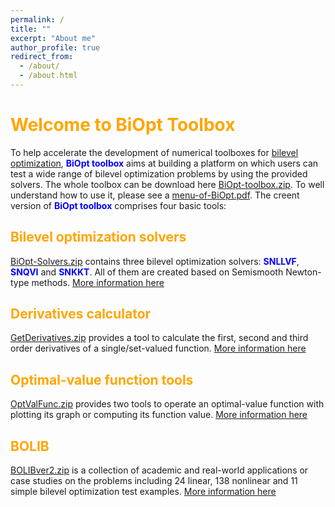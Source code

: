 ```yaml
---
permalink: /
title: ""
excerpt: "About me"
author_profile: true
redirect_from: 
  - /about/
  - /about.html
---
```


<span style="color:orange">Welcome to BiOpt Toolbox</span> 
===

To help accelerate the development of numerical toolboxes for [bilevel optimization](https://biopt.github.io/solvers/),  <span style="color:blue">**BiOpt toolbox**</span>  aims at building a platform on which users can test a wide range of bilevel optimization problems by using the provided solvers. The whole  toolbox can be  download here [BiOpt-toolbox.zip](\files\BiOpt-toolbox.zip). To well understand how to use it, please see a [menu-of-BiOpt.pdf](\files\menu-of-BiOpt.pdf).  The creent version of <span style="color:blue">**BiOpt toolbox**</span> comprises four basic tools:

<span style="color:orange">Bilevel optimization solvers </span> 
---
[BiOpt-Solvers.zip](\files\BiOpt-Solvers.zip) contains three bilevel optimization solvers: <span style="color:blue">**SNLLVF**</span>, <span style="color:blue">**SNQVI**</span>  and <span style="color:blue">**SNKKT**</span>. All of them are created based on Semismooth Newton-type methods.  [More information here](https://biopt.github.io/solvers/) 

<span style="color:orange">Derivatives calculator </span>  
---
[GetDerivatives.zip](\files\GetDerivatives.zip) provides a tool to calculate the first, second and third order derivatives of a single/set-valued function. [More information here](https://biopt.github.io/getderivatives/) 

<span style="color:orange">Optimal-value function tools </span>   
---
[OptValFunc.zip](\files\OptValFunc.zip) provides two tools to operate an optimal-value function with plotting  its graph or computing its function value.  [More information here](https://biopt.github.io/valuefunc/) 

<span style="color:orange">BOLIB </span>   
---
[BOLIBver2.zip](\files\BOLIBver2.zip) is a collection of academic and real-world applications or case studies on the problems including 24 linear, 138 nonlinear and 11 simple bilevel optimization test examples. [More information here](https://biopt.github.io/bolib/) 
